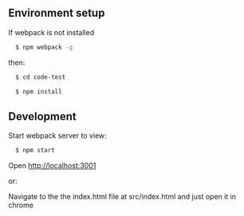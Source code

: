 ## Environment setup
If webpack is not installed

```sh
  $ npm webpack -g
```
then:

```sh
  $ cd code-test
```

```sh
  $ npm install
```

## Development

Start webpack server to view:

```sh
  $ npm start
```

Open [http://localhost:3001](http://localhost:3001)

or:

Navigate to the the index.html file at src/index.html and just open it in chrome
